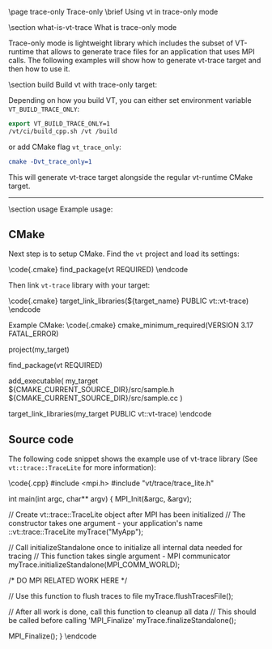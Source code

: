\page trace-only Trace-only
\brief Using vt in trace-only mode

\section what-is-vt-trace What is trace-only mode

Trace-only mode is lightweight library which includes the subset of VT-runtime that allows to generate trace files for an application that uses MPI calls.
The following examples will show how to generate vt-trace target and then how to use it.

\section build Build vt with trace-only target:

Depending on how you build VT, you can either set environment variable `VT_BUILD_TRACE_ONLY`:
```cmake
export VT_BUILD_TRACE_ONLY=1
/vt/ci/build_cpp.sh /vt /build
```

or add CMake flag `vt_trace_only`:


```cmake
cmake -Dvt_trace_only=1
```

This will generate vt-trace target alongside the regular vt-runtime CMake target.

***

\section usage Example usage:

## CMake
Next step is to setup CMake. Find the `vt` project and load its settings:


\code{.cmake}
find_package(vt REQUIRED)
\endcode

Then link `vt-trace` library with your target:


\code{.cmake}
target_link_libraries(${target_name} PUBLIC vt::vt-trace)
\endcode


Example CMake:
\code{.cmake}
cmake_minimum_required(VERSION 3.17 FATAL_ERROR)

project(my_target)

find_package(vt REQUIRED)

add_executable(
  my_target
  ${CMAKE_CURRENT_SOURCE_DIR}/src/sample.h
  ${CMAKE_CURRENT_SOURCE_DIR}/src/sample.cc
)

target_link_libraries(my_target PUBLIC vt::vt-trace)
\endcode

## Source code

The following code snippet shows the example use of vt-trace library (See `vt::trace::TraceLite` for more information):

\code{.cpp}
#include <mpi.h>
#include "vt/trace/trace_lite.h"

int main(int argc, char** argv) {
  MPI_Init(&argc, &argv);

  // Create vt::trace::TraceLite object after MPI has been initialized
  // The constructor takes one argument - your application's name
  ::vt::trace::TraceLite myTrace("MyApp");


  // Call initializeStandalone once to initialize all internal data needed for tracing
  // This function takes single argument - MPI communicator
  myTrace.initializeStandalone(MPI_COMM_WORLD);

  /*
     DO MPI RELATED WORK HERE
  */

  // Use this function to flush traces to file
  myTrace.flushTracesFile();

  // After all work is done, call this function to cleanup all data
  // This should be called before calling 'MPI_Finalize'
  myTrace.finalizeStandalone();

  MPI_Finalize();
}
\endcode
